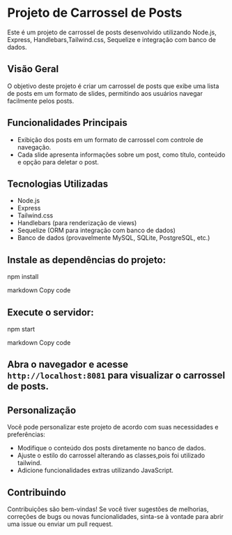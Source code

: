 # Projeto de Carrossel de Posts

Este é um projeto de carrossel de posts desenvolvido utilizando Node.js, Express, Handlebars,Tailwind.css, Sequelize e integração com banco de dados.

## Visão Geral

O objetivo deste projeto é criar um carrossel de posts que exibe uma lista de posts em um formato de slides, permitindo aos usuários navegar facilmente pelos posts.

## Funcionalidades Principais

- Exibição dos posts em um formato de carrossel com controle de navegação.
- Cada slide apresenta informações sobre um post, como título, conteúdo e opção para deletar o post.

## Tecnologias Utilizadas

- Node.js
- Express
- Tailwind.css
- Handlebars (para renderização de views)
- Sequelize (ORM para integração com banco de dados)
- Banco de dados (provavelmente MySQL, SQLite, PostgreSQL, etc.)


## Instale as dependências do projeto:

npm install

markdown
Copy code

## Execute o servidor:

npm start

markdown
Copy code

## Abra o navegador e acesse `http://localhost:8081` para visualizar o carrossel de posts.

## Personalização

Você pode personalizar este projeto de acordo com suas necessidades e preferências:

- Modifique o conteúdo dos posts diretamente no banco de dados.
- Ajuste o estilo do carrossel alterando as classes,pois foi utilizado tailwind.
- Adicione funcionalidades extras utilizando JavaScript.

## Contribuindo

Contribuições são bem-vindas! Se você tiver sugestões de melhorias, correções de bugs ou novas funcionalidades, sinta-se à vontade para abrir uma issue ou enviar um pull request.
